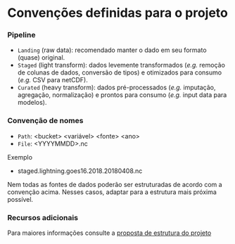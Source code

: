 # Convenções definidas para o projeto

### Pipeline
* `Landing` (raw data): recomendado manter o dado em seu formato (quase) original.
* `Staged` (light transform): dados levemente transformados (_e.g._ remoção de colunas de dados, conversão de tipos) e otimizados para consumo (_e.g._ CSV para netCDF).
* `Curated` (heavy transform): dados pré-processados (_e.g._ imputação, agregação, normalização) e prontos para consumo (_e.g._ input data para modelos).

### Convenção de nomes
* `Path`: \<bucket> \<variável> \<fonte> \<ano>
* `File`: \<YYYYMMDD>.nc

Exemplo

* staged.lightning.goes16.2018.20180408.nc

Nem todas as fontes de dados poderão ser estruturadas de acordo com a convenção acima. Nesses casos, adaptar para a estrutura mais próxima possível.

### Recursos adicionais
Para maiores informações consulte a [proposta de estrutura do projeto](https://drive.google.com/drive/folders/1x_emJi9NPaj4ONdoBMoUZtqXSQSO-UAL)